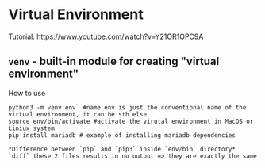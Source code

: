 # Virtual Environment
Tutorial: https://www.youtube.com/watch?v=Y21OR1OPC9A
## `venv` - built-in module for creating "virtual environment"
How to use
```
python3 -m venv env` #name env is just the conventional name of the virtual environment, it can be sth else
source env/bin/activate #activate the virutal environment in MacOS or Liniux system
pip install mariadb # example of installing mariadb dependencies

*Difference between `pip` and `pip3` inside `env/bin` directory*
`diff` these 2 files results in no output => they are exactly the same

